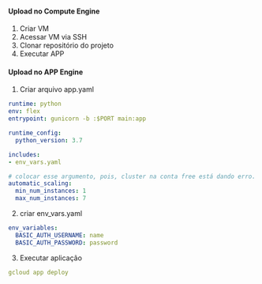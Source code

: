 #### Upload no Compute Engine

1. Criar VM
2. Acessar VM via SSH
2. Clonar repositório do projeto
3. Executar APP


#### Upload no APP Engine

1. Criar arquivo app.yaml
```yaml
runtime: python
env: flex
entrypoint: gunicorn -b :$PORT main:app

runtime_config:
  python_version: 3.7

includes:
- env_vars.yaml

# colocar esse argumento, pois, cluster na conta free está dando erro.
automatic_scaling:
  min_num_instances: 1
  max_num_instances: 7

```

2. criar env_vars.yaml
```yaml
env_variables:  
  BASIC_AUTH_USERNAME: name
  BASIC_AUTH_PASSWORD: password
```

3. Executar aplicação
```yaml
gcloud app deploy
```